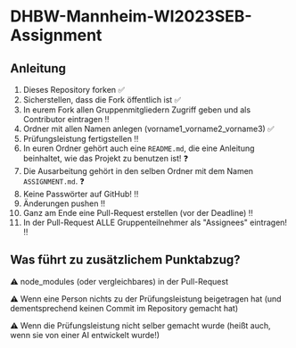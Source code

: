 # DHBW-Mannheim-WI2023SEB-Assignment

## Anleitung 

1) Dieses Repository forken ✅
2) Sicherstellen, dass die Fork öffentlich ist ✅
3) In eurem Fork allen Gruppenmitgliedern Zugriff geben und als Contributor eintragen ‼️
4) Ordner mit allen Namen anlegen (vorname1_vorname2_vorname3) ✅
5) Prüfungsleistung fertigstellen ‼️
6) In euren Ordner gehört auch eine `README.md`, die eine Anleitung beinhaltet, wie das Projekt zu benutzen ist! ❓
7) Die Ausarbeitung gehört in den selben Ordner mit dem Namen `ASSIGNMENT.md`. ❓
8) Keine Passwörter auf GitHub! ‼️
9) Änderungen pushen ‼️
10) Ganz am Ende eine Pull-Request erstellen (vor der Deadline) ‼️
11) In der Pull-Request ALLE Gruppenteilnehmer als "Assignees" eintragen! ‼️

## Was führt zu zusätzlichem Punktabzug?

⚠️ node_modules (oder vergleichbares) in der Pull-Request

⚠️ Wenn eine Person nichts zu der Prüfungsleistung beigetragen hat (und dementsprechend keinen Commit im Repository gemacht hat)

⚠️ Wenn die Prüfungsleistung nicht selber gemacht wurde (heißt auch, wenn sie von einer AI entwickelt wurde!)

